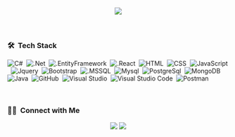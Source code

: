 <h1 align="center">
  <a href="https://git.io/typing-svg">
    <img src="https://readme-typing-svg.herokuapp.com/?lines=Hello!+👋;&center=true&size=25">
  </a>
</h1>

<br/>

### 🛠 &nbsp;Tech Stack
![C#](https://img.shields.io/badge/-Csharp-05122A?style=flat&logo=C#)&nbsp;
![.Net](https://img.shields.io/badge/-.Net-05122A?style=flat&logo=.Net)&nbsp;
![.EntityFramework](https://img.shields.io/badge/-EntityFrameworkcore-05122A?style=flat&logo=C#)&nbsp;
![.React](https://img.shields.io/badge/-React-05122A?style=flat&logo=React)&nbsp;
![HTML](https://img.shields.io/badge/-HTML-05122A?style=flat&logo=HTML5)&nbsp;
![CSS](https://img.shields.io/badge/-CSS-05122A?style=flat&logo=CSS3&logoColor=1572B6)&nbsp;
![JavaScript](https://img.shields.io/badge/-JavaScript-05122A?style=flat&logo=javascript)&nbsp;
![Jquery](https://img.shields.io/badge/-Jquery-05122A?style=flat&logo=jquery)&nbsp;
![Bootstrap](https://img.shields.io/badge/-Bootstrap-05122A?style=flat&logo=bootstrap&logoColor=563D7C)&nbsp;
![.MSSQL](https://img.shields.io/badge/-MSSQL-05122A?style=flat&logo=Microsoft%20SQL%20Server)&nbsp;
![Mysql](https://img.shields.io/badge/-Mysql-05122A?style=flat&logo=mysql)&nbsp;
![PostgreSql](https://img.shields.io/badge/-Postgre%20SQL-05122A?style=flat&logo=PostgreSql)&nbsp;
![MongoDB](https://img.shields.io/badge/-MongoDB-05122A?style=flat&logo=mongodb)&nbsp;
![Java](https://img.shields.io/badge/-Java-05122A?style=flat&logo=IntelliJ%20IDEA)&nbsp;
![GitHub](https://img.shields.io/badge/-GitHub-05122A?style=flat&logo=github)&nbsp;
![Visual Studio](https://img.shields.io/badge/-Visual%20Studio-05122A?style=flat&logo=Visual%20Studio)&nbsp;
![Visual Studio Code](https://img.shields.io/badge/-Visual%20Studio%20Code-05122A?style=flat&logo=visual-studio-code&logoColor=007ACC)&nbsp;
![Postman](https://img.shields.io/badge/-Postman-05122A?style=flat&logo=postman)&nbsp;

<br/>


### 🤝🏻 &nbsp;Connect with Me

<p align="center">
<a href="mailto:mahirkrsn@gmail.com"><img src="https://img.shields.io/badge/-mahirkrsn@gmail.com-D14836?style=flat&logo=Gmail&logoColor=white"/></a>
<a href="https://www.linkedin.com/in/mahirkursun/"><img src="https://img.shields.io/badge/-mahirkursun-0077B5?style=flat&logo=Linkedin&logoColor=white"/></a>

</p>
